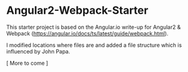 # Angular2-Webpack-Starter

This starter project is based on the Angular.io write-up for Angular2 & Webpack (https://angular.io/docs/ts/latest/guide/webpack.html).

I modified locations where files are and added a file structure which is influenced by John Papa.

[ More to come ]

